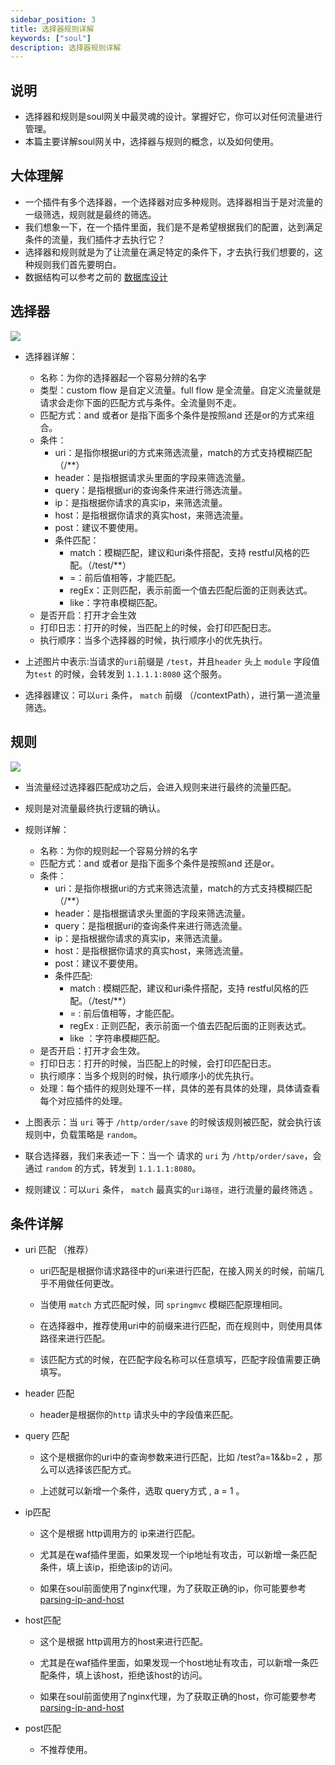 ```yaml
---
sidebar_position: 3
title: 选择器规则详解
keywords: ["soul"]
description: 选择器规则详解
---
```


## 说明

* 选择器和规则是soul网关中最灵魂的设计。掌握好它，你可以对任何流量进行管理。
* 本篇主要详解soul网关中，选择器与规则的概念，以及如何使用。


## 大体理解

* 一个插件有多个选择器，一个选择器对应多种规则。选择器相当于是对流量的一级筛选，规则就是最终的筛选。
* 我们想象一下，在一个插件里面，我们是不是希望根据我们的配置，达到满足条件的流量，我们插件才去执行它？
* 选择器和规则就是为了让流量在满足特定的条件下，才去执行我们想要的，这种规则我们首先要明白。
* 数据结构可以参考之前的 [数据库设计](../design/database-design.md)

## 选择器 

![](https://yu199195.github.io/images/soul/selector.png)

* 选择器详解：
 
  * 名称：为你的选择器起一个容易分辨的名字
  * 类型：custom flow 是自定义流量。full flow 是全流量。自定义流量就是请求会走你下面的匹配方式与条件。全流量则不走。
  * 匹配方式：and 或者or 是指下面多个条件是按照and 还是or的方式来组合。
  * 条件：
    * uri：是指你根据uri的方式来筛选流量，match的方式支持模糊匹配（/**）
    * header：是指根据请求头里面的字段来筛选流量。
    * query：是指根据uri的查询条件来进行筛选流量。
    * ip：是指根据你请求的真实ip，来筛选流量。
    * host：是指根据你请求的真实host，来筛选流量。
    * post：建议不要使用。
    * 条件匹配：
      * match：模糊匹配，建议和uri条件搭配，支持 restful风格的匹配。（/test/**）
      * =：前后值相等，才能匹配。
      * regEx：正则匹配，表示前面一个值去匹配后面的正则表达式。
      * like：字符串模糊匹配。         
  * 是否开启：打开才会生效
  * 打印日志：打开的时候，当匹配上的时候，会打印匹配日志。
  * 执行顺序：当多个选择器的时候，执行顺序小的优先执行。
  
* 上述图片中表示:当请求的`uri`前缀是 `/test`，并且`header` 头上 `module` 字段值为`test` 的时候，会转发到 `1.1.1.1:8080` 这个服务。    

* 选择器建议：可以`uri` 条件， `match` 前缀 （/contextPath），进行第一道流量筛选。
 
## 规则

 ![](https://yu199195.github.io/images/soul/rule.png)
 
* 当流量经过选择器匹配成功之后，会进入规则来进行最终的流量匹配。
 
* 规则是对流量最终执行逻辑的确认。
 
* 规则详解：
  * 名称：为你的规则起一个容易分辨的名字
  * 匹配方式：and 或者or 是指下面多个条件是按照and 还是or。
  * 条件：
    * uri：是指你根据uri的方式来筛选流量，match的方式支持模糊匹配（/**）
    * header：是指根据请求头里面的字段来筛选流量。
    * query：是指根据uri的查询条件来进行筛选流量。
    * ip：是指根据你请求的真实ip，来筛选流量。
    * host：是指根据你请求的真实host，来筛选流量。
    * post：建议不要使用。
    * 条件匹配:
      * match : 模糊匹配，建议和uri条件搭配，支持 restful风格的匹配。（/test/**）
      * = : 前后值相等，才能匹配。
      * regEx : 正则匹配，表示前面一个值去匹配后面的正则表达式。
      * like ：字符串模糊匹配。 
  * 是否开启：打开才会生效。
  * 打印日志：打开的时候，当匹配上的时候，会打印匹配日志。
  * 执行顺序：当多个规则的时候，执行顺序小的优先执行。 
  * 处理：每个插件的规则处理不一样，具体的差有具体的处理，具体请查看每个对应插件的处理。

* 上图表示：当 `uri` 等于  `/http/order/save` 的时候该规则被匹配，就会执行该规则中，负载策略是 `random`。

* 联合选择器，我们来表述一下：当一个 请求的 `uri` 为 `/http/order/save`，会通过 `random` 的方式，转发到 `1.1.1.1:8080`。

* 规则建议：可以`uri` 条件， `match` 最真实的`uri路径`，进行流量的最终筛选 。
    
    
## 条件详解

* uri 匹配 （推荐）

  * uri匹配是根据你请求路径中的uri来进行匹配，在接入网关的时候，前端几乎不用做任何更改。
  
  * 当使用 `match` 方式匹配时候，同 `springmvc` 模糊匹配原理相同。
  
  * 在选择器中，推荐使用uri中的前缀来进行匹配，而在规则中，则使用具体路径来进行匹配。
  
  * 该匹配方式的时候，在匹配字段名称可以任意填写，匹配字段值需要正确填写。
  
* header 匹配

  * header是根据你的`http` 请求头中的字段值来匹配。
  
* query 匹配

  * 这个是根据你的uri中的查询参数来进行匹配，比如 /test?a=1&&b=2 ，那么可以选择该匹配方式。
   
  * 上述就可以新增一个条件，选取 query方式  , a   =  1  。
   
* ip匹配

  * 这个是根据 http调用方的 ip来进行匹配。
  
  * 尤其是在waf插件里面，如果发现一个ip地址有攻击，可以新增一条匹配条件，填上该ip，拒绝该ip的访问。
  
  * 如果在soul前面使用了nginx代理，为了获取正确的ip，你可能要参考 [parsing-ip-and-host](../developer-guide/custom-parsing-ip-and-host)
 
* host匹配

  * 这个是根据 http调用方的host来进行匹配。
    
  * 尤其是在waf插件里面，如果发现一个host地址有攻击，可以新增一条匹配条件，填上该host，拒绝该host的访问。
    
  * 如果在soul前面使用了nginx代理，为了获取正确的host，你可能要参考 [parsing-ip-and-host](../developer-guide/custom-parsing-ip-and-host)
    
* post匹配

  * 不推荐使用。

